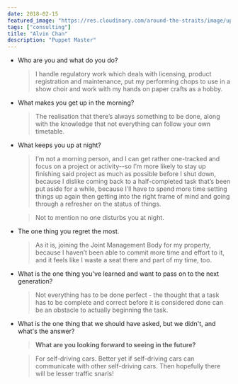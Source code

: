 ```yaml
---
date: 2018-02-15
featured_image: "https://res.cloudinary.com/around-the-straits/image/upload/c_fill,g_face,h_600,w_800/v1520084723/WhatsApp_Image_2018-02-26_at_9.46.36_AM_qpgaou.jpg"
tags: ["consulting"]
title: "Alvin Chan"
description: "Puppet Master"
---
```

* Who are you and what do you do?

    >  I handle regulatory work which deals with licensing, product registration and maintenance, put my performing chops to use in a show choir and work with my hands on paper crafts as a hobby.

<!--more-->

* What makes you get up in the morning?

    > The realisation that there’s always something to be done, along with the knowledge that not everything can follow your own timetable.

* What keeps you up at night?

    > I’m not a morning person, and I can get rather one-tracked and focus on a project or activity--so I’m more likely to stay up finishing said project as much as possible before I shut down, because I dislike coming back to a half-completed task that’s been put aside for a while, because I’ll have to spend more time setting things up again then getting into the right frame of mind and going through a refresher on the status of things.

    > Not to mention no one disturbs you at night.

* The one thing you regret the most.

    > As it is, joining the Joint Management Body for my property, because I haven’t been able to commit more time and effort to it, and it feels like I waste a seat there and part of my time, too.

* What is the one thing you've learned and want to pass on to the next generation?

    > Not everything has to be done perfect - the thought that a task has to be complete and correct before it is considered done can be an obstacle to actually beginning the task.

* What is the one thing that we should have asked, but we didn't, and what's the answer?

    > **What are you looking forward to seeing in the future?**

    > For self-driving cars. Better yet if self-driving cars can communicate with other self-driving cars. Then hopefully there will be lesser traffic snarls!
